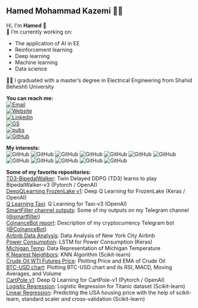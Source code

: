 ## Hamed Mohammad Kazemi 👨‍💻
Hi, I'm **Hamed** 👋  
:dart: I’m currently working on:
- The application of AI in EE
- Reinforcement learning
- Deep learning
- Machine learning
- Data science

:man_student: I graduated with a master’s degree in Electrical Engineering from Shahid Beheshti University  
  
**You can reach me:**  
[![Email](https://img.shields.io/badge/hamedmokazemi@gmail.com-black?style=flat-square&logo=Gmail&logoColor=EA4335)](mailto:hamedmokazemi@gmail.com)  
[![Website](https://img.shields.io/badge/abouthamed.com-blue?style=flat-square&logo=WordPress)](https://abouthamed.com)  
[![Linkedin](https://img.shields.io/badge/LinkedIn-0077B5?style=flat-square&logo=LinkedIn)](https://www.linkedin.com/in/hamedmokazemi/)  
[![GS](https://img.shields.io/badge/Google%20Scholar-black?style=flat-square&logo=Google%20Scholar)](https://scholar.google.com/citations?hl=en&user=NjtgLrwAAAAJ)  
[![pubs](https://img.shields.io/badge/Publons-336699?style=flat-square&logo=Publons)](https://publons.com/researcher/3963629/hamed-mohammad-kazemi/)  
[![GitHub](https://img.shields.io/badge/GitHub-100000?style=flat-square&logo=GitHub)](https://github.com/hamedmokazemi)  
  
  
  
**My interests:**  
![GitHub](https://img.shields.io/badge/Python-3776AB?style=flat-square&logo=python&logoColor=white)   ![GitHub](https://img.shields.io/badge/TensorFlow-FF6F00?style=flat-square&logo=TensorFlow&logoColor=white)   ![GitHub](https://img.shields.io/badge/Keras-D00000?style=flat-square&logo=Keras&logoColor=white)   ![GitHub](https://img.shields.io/badge/PyTorch-%23EE4C2C.svg)   ![GitHub](https://img.shields.io/badge/scikit_learn-F7931E?style=flat-square&logo=scikit-learn&logoColor=white)   ![GitHub](https://img.shields.io/badge/conda-342B029.svg?&style=flat-square&logo=anaconda&logoColor=white)   ![GitHub](https://img.shields.io/badge/Jupyter-F37626.svg?&style=flat-square&logo=Jupyter&logoColor=white)      ![GitHub](https://img.shields.io/badge/pycharm-143?style=flat-square&logo=pycharm&logoColor=black&color=black&labelColor=green)      ![GitHub](https://img.shields.io/badge/sublime_text-%23575757.svg?&style=flat-square&logo=sublime-text&logoColor=important)      ![GitHub](https://img.shields.io/badge/Atom-66595C?style=flat-square&logo=Atom&logoColor=white
)      ![GitHub](https://colab.research.google.com/assets/colab-badge.svg)     ![GitHub](https://img.shields.io/badge/RASPBERRY%20PI-C51A4A.svg?&style=flat-square&logo=raspberry%20pi&logoColor=white)      


**Some of my favorite repositories:**  
[TD3-BipedalWalker](https://github.com/hamedmokazemi/TD3-BipedalWalker): Twin Delayed DDPG (TD3) learns to play BipedalWalker-v3 (Pytorch / OpenAI)  
[DeepQLearning FrozenLake v1](https://github.com/hamedmokazemi/DeepQLearning_FrozenLake_1): Deep Q Learning for FrozenLake (Keras / OpenAI)  
[Q Learning Taxi](https://github.com/hamedmokazemi/QLearning_Taxi): Q Learning for Taxi-v3 (OpenAI)  
[SmartFilter channel outputs](https://github.com/hamedmokazemi/SmartFilter_channel_outputs): Some of my outputs on my Telegram channel ([@smartfilter](https://t.me/smartfilter))  
[CoinanceBot report](https://github.com/hamedmokazemi/CoinanceBot_report): Description of my cryptocurrency Telegram bot ([@CoinanceBot](https://t.me/CoinanceBot))  
[Airbnb Data Analysis](https://github.com/hamedmokazemi/Airbnb_Data_Analysis): Data Analysis of New York City Airbnb  
[Power Consumption](https://github.com/hamedmokazemi/Power_Consumption): LSTM for Power Consumption (Keras)  
[Michigan Temp](https://github.com/hamedmokazemi/Michigan_Temp): Data Representation of Michigan Temperature  
[K Nearest Neighbors](https://github.com/hamedmokazemi/k_nearest_neighbors): KNN Algorithm (Scikit-learn)  
[Crude Oil WTI Futures Price](https://github.com/hamedmokazemi/Crude-Oil-WTI-Futures-Price): Plotting Price and EMA of Crude Oil  
[BTC-USD chart](https://github.com/hamedmokazemi/BTC-USD_chart): Plotting BTC-USD chart and its RSI, MACD, Moving Averages, and Volume  
[CartPole v1](https://github.com/hamedmokazemi/CartPole-v1): Deep Q Learning for CartPole-v1 (Pytorch / OpenAI)  
[Logistic Regression](https://github.com/hamedmokazemi/LogisticRegression): Logistic Regression for Titanic dataset (Scikit-learn)  
[Linear Regression](https://github.com/hamedmokazemi/LinearRegression): Predicting the USA housing price with the help of scikit-learn, standard scaler and cross-validation   (Scikit-learn)    

